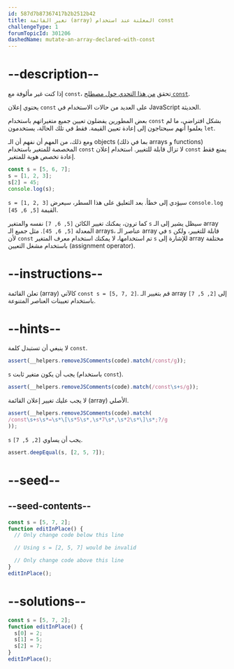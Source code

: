 ```yaml
---
id: 587d7b87367417b2b2512b42
title: تغير القائمة (array) المعلنة عند استخدام const
challengeType: 1
forumTopicId: 301206
dashedName: mutate-an-array-declared-with-const
---
```


# --description--

إذا كنت غير مألوفة مع `const`، تحقق <a href="/learn/javascript-algorithms-and-data-structures/basic-javascript/declare-a-read-only-variable-with-the-const-keyword" target="_blank" rel="noopener noreferrer nofollow">من هذا التحدي حول مصطلح <code>const</code></a>.

يحتوي إعلان `const` على العديد من حالات الاستخدام في JavaScript الحديثة.

بعض المطورين يفضلون تعيين جميع متغيراتهم باستخدام `const` بشكل افتراضي، ما لم يعلموا أنهم سيحتاجون إلى إعادة تعيين القيمة. فقط في تلك الحالة، يستخدمون `let`.

ومع ذلك، من المهم أن نفهم أن الـ objects (بما في ذلك arrays و functions) المخصصة للمتغير باستخدام `const` لا تزال قابلة للتغيير. استخدام إعلان `const` يمنع فقط إعادة تخصص هوية للمتغير.

```js
const s = [5, 6, 7];
s = [1, 2, 3];
s[2] = 45;
console.log(s);
```

`s = [1, 2, 3]` سيؤدي إلى خطأ. بعد التعليق على هذا السطر، سيعرض `console.log` القيمة `[5, 6, 45]`.

كما ترون، يمكنك تغيير الكائن `[5, 6, 7]` نفسه والمتغير `s` سيظل يشير إلى الـ array المعدلة `[5, 6, 45]`. مثل جميع الـ arrays، عناصر الـ array في `s` قابلة للتغيير، ولكن لأن `const` تم استخدامها، لا يمكنك استخدام معرف المتغير `s` للإشارة إلى array مختلفة باستخدام مشغل التعيين (assignment operator).

# --instructions--

تعلن القائمة (array) كالآتي `const s = [5, 7, 2]`. قم بتغيير الـ array إلى `[2, 5, 7]` باستخدام تعيينات العناصر المتنوعة.

# --hints--

لا ينبغي أن تستبدل كلمة `const`.

```js
assert(__helpers.removeJSComments(code).match(/const/g));
```

`s` يجب أن يكون متغير ثابت (باستخدام `const`).

```js
assert(__helpers.removeJSComments(code).match(/const\s+s/g));
```

لا يجب عليك تغيير إعلان القائمة (array) الأصلي.

```js
assert(__helpers.removeJSComments(code).match(
/const\s+s\s*=\s*\[\s*5\s*,\s*7\s*,\s*2\s*\]\s*;?/g
));
```

`s` يجب أن يساوي `[2, 5, 7]`.

```js
assert.deepEqual(s, [2, 5, 7]);
```

# --seed--

## --seed-contents--

```js
const s = [5, 7, 2];
function editInPlace() {
  // Only change code below this line

  // Using s = [2, 5, 7] would be invalid

  // Only change code above this line
}
editInPlace();
```

# --solutions--

```js
const s = [5, 7, 2];
function editInPlace() {
  s[0] = 2;
  s[1] = 5;
  s[2] = 7;
}
editInPlace();
```
